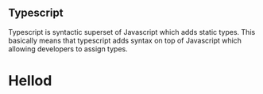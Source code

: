 ## Typescript
 Typescript is syntactic superset of Javascript which adds static types. This basically means  that typescript adds syntax on top of Javascript which allowing developers to assign types.
 
 <h1>Hellod</h1>